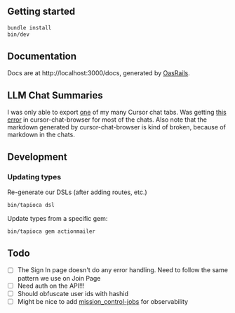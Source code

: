 ## Getting started

```sh
bundle install
bin/dev
```

## Documentation

Docs are at http://localhost:3000/docs, generated by [OasRails](https://a-chacon.com/oas_rails/).

## LLM Chat Summaries

I was only able to export [one](public/cursor.md) of my many Cursor chat tabs. Was getting [this error](public/cursor-chat-browser-error.png) in cursor-chat-browser for most of the chats. Also note that the markdown generated by cursor-chat-browser is kind of broken, because of markdown in the chats.

## Development

### Updating types

Re-generate our DSLs (after adding routes, etc.)

```sh
bin/tapioca dsl
```

Update types from a specific gem:

```sh
bin/tapioca gem actionmailer
```


## Todo

 - [ ] The Sign In page doesn't do any error handling. Need to follow the same pattern we use on Join Page
 - [ ] Need auth on the API!!!
 - [ ] Should obfuscate user ids with hashid
 - [ ] Might be nice to add [mission_control-jobs](https://github.com/rails/mission_control-jobs) for observability
